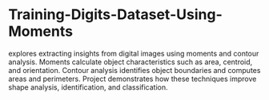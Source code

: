 # Training-Digits-Dataset-Using-Moments
explores extracting insights from digital images using moments and contour analysis. Moments calculate object characteristics such as area, centroid, and orientation. Contour analysis identifies object boundaries and computes areas and perimeters. Project demonstrates how these techniques improve shape analysis, identification, and classification.
